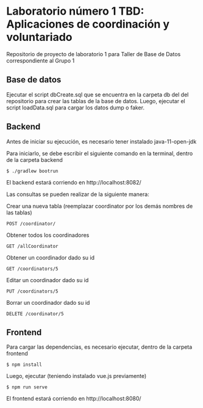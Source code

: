 # Laboratorio número 1 TBD: Aplicaciones de coordinación y voluntariado 
Repositorio de proyecto de laboratorio 1 para Taller de Base de Datos correspondiente al Grupo 1

## Base de datos

Ejecutar el script dbCreate.sql que se encuentra en la carpeta db del del repositorio para crear las tablas de la base de datos. Luego, ejecutar el script loadData.sql para cargar los datos dump o faker.

## Backend
Antes de iniciar su ejecución, es necesario tener instalado java-11-open-jdk

Para iniciarlo, se debe escribir el siguiente comando en la terminal, dentro de la carpeta backend
```
$ ./gradlew bootrun
```
El backend estará corriendo en http://localhost:8082/

Las consultas se pueden realizar de la siguiente manera:

Crear una nueva tabla (reemplazar coordinator por los demás nombres de las tablas)
```
POST /coordinator/
```
Obtener todos los coordinadores
```
GET /allCoordinator
```
Obtener un coordinador dado su id
```
GET /coordinators/5
```
Editar un coordinador dado su id
```
PUT /coordinators/5
```
Borrar un coordinador dado su id
```
DELETE /coordinator/5
```

## Frontend

Para cargar las dependencias, es necesario ejecutar, dentro de la carpeta frontend
```
$ npm install
```
Luego, ejecutar (teniendo instalado vue.js previamente)
```
$ npm run serve
```
El frontend estará corriendo en http://localhost:8080/

